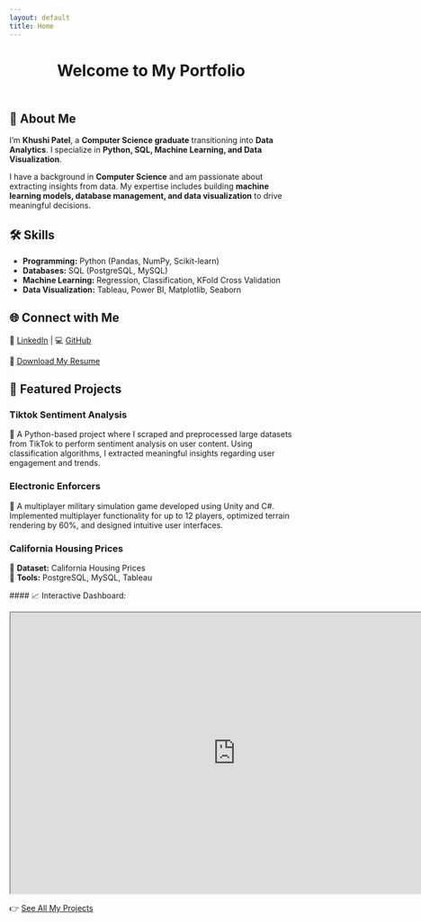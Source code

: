 ```yaml
---
layout: default
title: Home
---
```


<header class="hero">
  <h1>Welcome to My Portfolio</h1>
</header>

<section id="about">
  <h2>📌 About Me</h2>
  <p>I’m <strong>Khushi Patel</strong>, a <strong>Computer Science graduate</strong> transitioning into <strong>Data Analytics</strong>. I specialize in <strong>Python, SQL, Machine Learning, and Data Visualization</strong>.</p>
  <p>I have a background in <strong>Computer Science</strong> and am passionate about extracting insights from data. My expertise includes building <strong>machine learning models, database management, and data visualization</strong> to drive meaningful decisions.</p>
</section>

<section id="skills">
  <h2>🛠️ Skills</h2>
  <ul>
    <li><strong>Programming:</strong> Python (Pandas, NumPy, Scikit-learn)</li>
    <li><strong>Databases:</strong> SQL (PostgreSQL, MySQL)</li>
    <li><strong>Machine Learning:</strong> Regression, Classification, KFold Cross Validation</li>
    <li><strong>Data Visualization:</strong> Tableau, Power BI, Matplotlib, Seaborn</li>
  </ul>
</section>

<section id="connect">
  <h2>🌐 Connect with Me</h2>
  <p>
    🔗 <a href="https://www.linkedin.com/in/patel-khushi9/">LinkedIn</a> |
    💻 <a href="https://github.com/khuship0104">GitHub</a>
  </p>
  <p>📄 <a href="./assets/Khushi_Patel.pdf" class="resume-button">Download My Resume</a></p>
</section>

<section id="projects">
  <h2>🚀 Featured Projects</h2>

  <div class="project">
    <h3>Tiktok Sentiment Analysis</h3>
    <p>📌 A Python-based project where I scraped and preprocessed large datasets from TikTok to perform sentiment analysis on user content. Using classification algorithms, I extracted meaningful insights regarding user engagement and trends.</p>
  </div>

  <div class="project">
    <h3>Electronic Enforcers</h3>
    <p>📌 A multiplayer military simulation game developed using Unity and C#. Implemented multiplayer functionality for up to 12 players, optimized terrain rendering by 60%, and designed intuitive user interfaces.</p>
  </div>

  <div class="project">
    <h3>California Housing Prices</h3>
    <p>📌 <strong>Dataset:</strong> California Housing Prices<br>
       📌 <strong>Tools:</strong> PostgreSQL, MySQL, Tableau</p>
    <p>#### 📈 Interactive Dashboard:</p>
    <iframe src="https://public.tableau.com/views/YOUR-DASHBOARD" width="800" height="500"></iframe>
  </div>

  <p>👉 <a href="./projects.md">See All My Projects</a></p>
</section>
